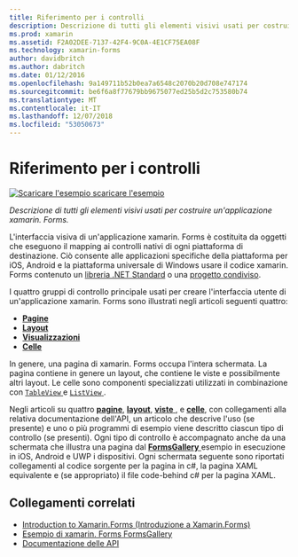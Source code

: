 ```yaml
---
title: Riferimento per i controlli
description: Descrizione di tutti gli elementi visivi usati per costruire un'applicazione xamarin. Forms. Questo articolo elenca i gruppi di controllo che costituiscono l'interfaccia utente di un'applicazione xamarin. Forms.
ms.prod: xamarin
ms.assetid: F2A02DEE-7137-42F4-9C0A-4E1CF75EA08F
ms.technology: xamarin-forms
author: davidbritch
ms.author: dabritch
ms.date: 01/12/2016
ms.openlocfilehash: 9a149711b52b0ea7a6548c2070b20d708e747174
ms.sourcegitcommit: be6f6a8f77679bb9675077ed25b5d2c753580b74
ms.translationtype: MT
ms.contentlocale: it-IT
ms.lasthandoff: 12/07/2018
ms.locfileid: "53050673"
---
```

# <a name="controls-reference"></a>Riferimento per i controlli

[![Scaricare l'esempio](~/media/shared/download.png) scaricare l'esempio](https://developer.xamarin.com/samples/FormsGallery/)

_Descrizione di tutti gli elementi visivi usati per costruire un'applicazione xamarin. Forms._

L'interfaccia visiva di un'applicazione xamarin. Forms è costituita da oggetti che eseguono il mapping ai controlli nativi di ogni piattaforma di destinazione. Ciò consente alle applicazioni specifiche della piattaforma per iOS, Android e la piattaforma universale di Windows usare il codice xamarin. Forms contenuto un [libreria .NET Standard](~/cross-platform/app-fundamentals/net-standard.md) o una [progetto condiviso](~/cross-platform/app-fundamentals/shared-projects.md).

I quattro gruppi di controllo principale usati per creare l'interfaccia utente di un'applicazione xamarin. Forms sono illustrati negli articoli seguenti quattro:

- [**Pagine**](pages.md)
- [**Layout**](layouts.md)
- [**Visualizzazioni**](views.md)
- [**Celle**](cells.md)

In genere, una pagina di xamarin. Forms occupa l'intera schermata. La pagina contiene in genere un layout, che contiene le viste e possibilmente altri layout. Le celle sono componenti specializzati utilizzati in combinazione con [ `TableView` ](views.md#tableView) e [ `ListView` ](views.md#listView).

Negli articoli su quattro [ **pagine**](pages.md), [ **layout**](layouts.md), [ **viste** ](views.md), e [ **celle**](cells.md), con collegamenti alla relativa documentazione dell'API, un articolo che descrive l'uso (se presente) e uno o più programmi di esempio viene descritto ciascun tipo di controllo (se presenti). Ogni tipo di controllo è accompagnato anche da una schermata che illustra una pagina dal [ **FormsGallery** ](https://developer.xamarin.com/samples/FormsGallery/) esempio in esecuzione in iOS, Android e UWP i dispositivi. Ogni schermata seguente sono riportati collegamenti al codice sorgente per la pagina in c#, la pagina XAML equivalente e (se appropriato) il file code-behind c# per la pagina XAML.

## <a name="related-links"></a>Collegamenti correlati

- [Introduction to Xamarin.Forms (Introduzione a Xamarin.Forms)](~/xamarin-forms/get-started/introduction-to-xamarin-forms.md)
- [Esempio di xamarin. Forms FormsGallery](https://developer.xamarin.com/samples/FormsGallery/)
- [Documentazione delle API](https://docs.microsoft.com/dotnet/api/xamarin.forms?view=xamarin-forms)
